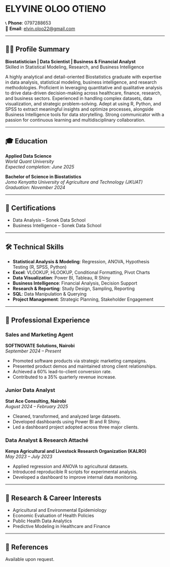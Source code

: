 # ELYVINE OLOO OTIENO

📞 **Phone**: 0797288653  
📧 **Email**: elvin.oloo22@gmail.com  

---

## 👨‍🔬 Profile Summary

**Biostatistician | Data Scientist | Business & Financial Analyst**  
Skilled in Statistical Modeling, Research, and Business Intelligence

A highly analytical and detail-oriented Biostatistics graduate with expertise in data analysis, statistical modeling, business intelligence, and research methodologies. Proficient in leveraging quantitative and qualitative analysis to drive data-driven decision-making across healthcare, finance, research, and business sectors. Experienced in handling complex datasets, data visualization, and strategic problem-solving. Adept at using R, Python, and SPSS to extract meaningful insights and optimize processes, alongside Business Intelligence tools for data storytelling. Strong communicator with a passion for continuous learning and multidisciplinary collaboration.

---

## 🎓 Education

**Applied Data Science**  
*World Quant University*  
_Expected completion: June 2025_

**Bachelor of Science in Biostatistics**  
*Jomo Kenyatta University of Agriculture and Technology (JKUAT)*  
_Graduation: November 2024_

---

## 🏅 Certifications

- Data Analysis – Sonek Data School  
- Business Intelligence – Sonek Data School

---

## 🛠 Technical Skills

- **Statistical Analysis & Modeling**: Regression, ANOVA, Hypothesis Testing (R, SPSS, Python)
- **Excel**: VLOOKUP, HLOOKUP, Conditional Formatting, Pivot Charts
- **Data Visualization**: Power BI, Tableau, R Shiny
- **Business Intelligence**: Financial Analysis, Decision Support
- **Research & Reporting**: Study Design, Sampling, Reporting
- **SQL**: Data Manipulation & Querying
- **Project Management**: Strategic Planning, Stakeholder Engagement

---

## 💼 Professional Experience

### Sales and Marketing Agent  
**SOFTNOVATE Solutions, Nairobi**  
*September 2024 – Present*

- Promoted software products via strategic marketing campaigns.
- Presented product demos and maintained strong client relationships.
- Achieved a 60% lead-to-client conversion rate.
- Contributed to a 35% quarterly revenue increase.

### Junior Data Analyst  
**Stat Ace Consulting, Nairobi**  
*August 2024 – February 2025*

- Cleaned, transformed, and analyzed large datasets.
- Developed dashboards using Power BI and R Shiny.
- Led a dashboard project adopted across three major clients.

### Data Analyst & Research Attaché  
**Kenya Agricultural and Livestock Research Organization (KALRO)**  
*May 2023 – July 2023*

- Applied regression and ANOVA to agricultural datasets.
- Introduced reproducible R scripts for experimental analysis.
- Developed a dashboard to improve internal data monitoring.

---

## 🔬 Research & Career Interests

- Agricultural and Environmental Epidemiology  
- Economic Evaluation of Health Policies  
- Public Health Data Analytics  
- Predictive Modeling in Healthcare and Finance

---

## 📄 References

Available upon request.

